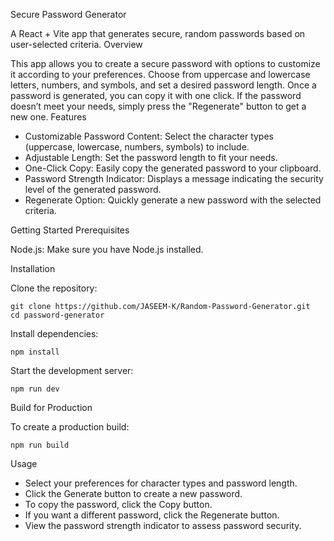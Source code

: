 Secure Password Generator

A React + Vite app that generates secure, random passwords based on user-selected criteria.
Overview

This app allows you to create a secure password with options to customize it according to your preferences. Choose from uppercase and lowercase letters, numbers, and symbols, and set a desired password length. Once a password is generated, you can copy it with one click. If the password doesn’t meet your needs, simply press the "Regenerate" button to get a new one.
Features

 - Customizable Password Content:
        Select the character types (uppercase, lowercase, numbers, symbols) to include.
 -  Adjustable Length:
        Set the password length to fit your needs.
 -  One-Click Copy:
        Easily copy the generated password to your clipboard.
 -   Password Strength Indicator:
        Displays a message indicating the security level of the generated password.
 -  Regenerate Option:
        Quickly generate a new password with the selected criteria.

Getting Started
Prerequisites

   Node.js: Make sure you have Node.js installed.

Installation

Clone the repository:

    git clone https://github.com/JASEEM-K/Random-Password-Generator.git
    cd password-generator

Install dependencies:

    npm install

Start the development server:

    npm run dev

Build for Production

To create a production build:

    npm run build

Usage

   - Select your preferences for character types and password length.
   - Click the Generate button to create a new password.
   - To copy the password, click the Copy button.
   - If you want a different password, click the Regenerate button.
   -  View the password strength indicator to assess password security.
